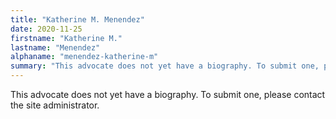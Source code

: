 ```yaml
---
title: "Katherine M. Menendez"
date: 2020-11-25
firstname: "Katherine M."
lastname: "Menendez"
alphaname: "menendez-katherine-m"
summary: "This advocate does not yet have a biography. To submit one, please contact the site administrator."
---
```

This advocate does not yet have a biography. To submit one, please contact the site administrator.

